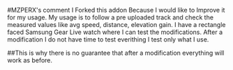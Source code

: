 #MZPERX's comment
I Forked this addon Because I would like to Improve it for my usage.
My usage is to follow a pre uploaded track and check the measured values like avg speed, distance, elevation gain.
I have a rectangle faced Samsung Gear Live watch where I can test the modifications. After a modification I do not have time to test everithing I test only what I use.

##This is why there is no guarantee that after a modification everything will work as before.